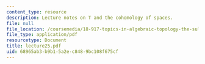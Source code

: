 ```yaml
---
content_type: resource
description: Lecture notes on T and the cohomology of spaces.
file: null
file_location: /coursemedia/18-917-topics-in-algebraic-topology-the-sullivan-conjecture-fall-2007/68965ab3b9b15a2ec8489bc108f675cf_lecture25.pdf
file_type: application/pdf
resourcetype: Document
title: lecture25.pdf
uid: 68965ab3-b9b1-5a2e-c848-9bc108f675cf
---
```

